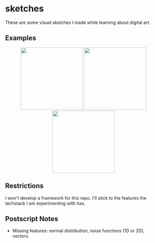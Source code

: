 # sketches

These are some visual sketches I made while learning about digital art.

## Examples

<p float="left" align="middle">
  <img src="media/noc1.png" width="200" />
  <img src="media/noc2.png" width="200" />
  <img src="media/noc3.png" width="200" />
</p>

## Restrictions

I won't develop a framework for this repo. I'll stick to the features the techstack I am experimenting with has.

## Postscript Notes

- Missing features: normal distribution, noise functions (1D or 2D), vectors.
